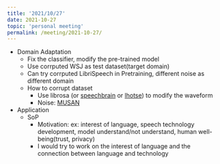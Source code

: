 ```yaml
---
title: '2021/10/27'
date: 2021-10-27
topic: 'personal meeting'
permalink: /meeting/2021-10-27/
---
```

+ Domain Adaptation
  + Fix the classifier, modify the pre-trained model
  + Use corrputed WSJ as test dataset(target domain)
  + Can try corrputed LibriSpeech in Pretraining, different noise as different domain
  + How to corrupt dataset
    + Use librosa (or [speechbrain](https://speechbrain.github.io) or [lhotse](https://github.com/lhotse-speech/lhotse))  to modify the waveform
    + Noise: [MUSAN](https://openslr.org/17/)
+ Application
  + SoP
    + Motivation: ex: interest of language, speech technology development, model understand/not understand, human well-being(trust, privacy)
    + I would try to work on the interest of language and the connection between language and technology
